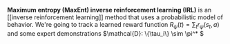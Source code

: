 **Maximum entropy (MaxEnt) inverse reinforcement learning (IRL)** is an [[inverse reinforcement learning]] method that uses a probabilistic model of behavior. We're going to track a learned reward function $R_\psi(t) = \sum_t r_\psi(s_t, a)$ and some expert demonstrations $\mathcal{D}: \\{\tau_i\\} \sim \pi^* $